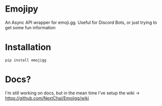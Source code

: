 # Emojipy
An Async API wrapper for emoji.gg. Useful for Discord Bots, or just trying to get some fun information


# Installation
`pip install emojigg`

# Docs?
I'm still working on docs, but in the mean time I've setup the wiki -> https://github.com/NextChai/Emojigg/wiki

